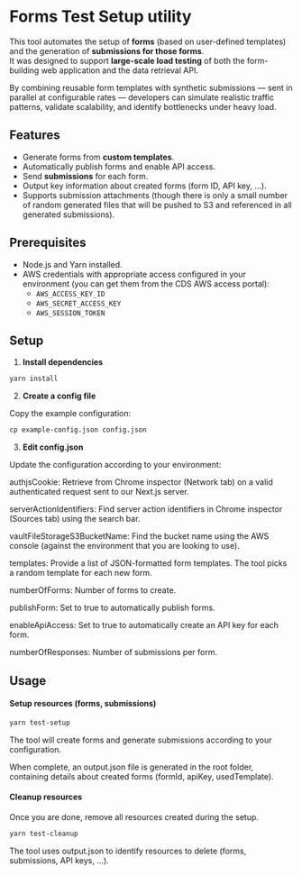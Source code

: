 # Forms Test Setup utility

This tool automates the setup of **forms** (based on user-defined templates) and the generation of **submissions for those forms**.  
It was designed to support **large-scale load testing** of both the form-building web application and the data retrieval API.  

By combining reusable form templates with synthetic submissions — sent in parallel at configurable rates — developers can simulate realistic traffic patterns, validate scalability, and identify bottlenecks under heavy load.

## Features

- Generate forms from **custom templates**.
- Automatically publish forms and enable API access.
- Send **submissions** for each form.
- Output key information about created forms (form ID, API key, ...).
- Supports submission attachments (though there is only a small number of random generated files that will be pushed to S3 and referenced in all generated submissions).

## Prerequisites

- Node.js and Yarn installed.
- AWS credentials with appropriate access configured in your environment (you can get them from the CDS AWS access portal):
  - `AWS_ACCESS_KEY_ID`
  - `AWS_SECRET_ACCESS_KEY`
  - `AWS_SESSION_TOKEN`

## Setup

1. **Install dependencies**

```bash
yarn install
```

2. **Create a config file**

Copy the example configuration:

```bash
cp example-config.json config.json
```

3. **Edit config.json**

Update the configuration according to your environment:

authjsCookie: Retrieve from Chrome inspector (Network tab) on a valid authenticated request sent to our Next.js server.

serverActionIdentifiers: Find server action identifiers in Chrome inspector (Sources tab) using the search bar.

vaultFileStorageS3BucketName: Find the bucket name using the AWS console (against the environment that you are looking to use).

templates: Provide a list of JSON-formatted form templates. The tool picks a random template for each new form.

numberOfForms: Number of forms to create.

publishForm: Set to true to automatically publish forms.

enableApiAccess: Set to true to automatically create an API key for each form.

numberOfResponses: Number of submissions per form.

## Usage

#### Setup resources (forms, submissions)

```bash
yarn test-setup
```

The tool will create forms and generate submissions according to your configuration.

When complete, an output.json file is generated in the root folder, containing details about created forms (formId, apiKey, usedTemplate).

#### Cleanup resources

Once you are done, remove all resources created during the setup.

```bash
yarn test-cleanup
```

The tool uses output.json to identify resources to delete (forms, submissions, API keys, ...).